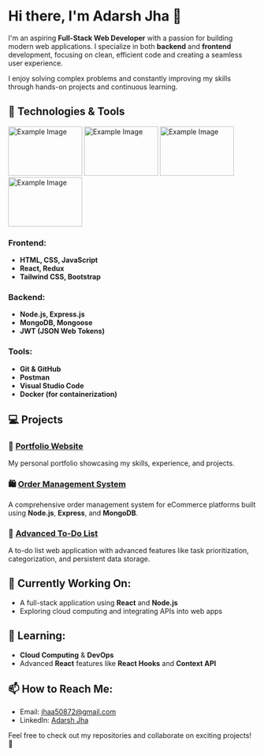 # Hi there, I'm Adarsh Jha 👋

I'm an aspiring **Full-Stack Web Developer** with a passion for building modern web applications. I specialize in both **backend** and **frontend** development, focusing on clean, efficient code and creating a seamless user experience. 

I enjoy solving complex problems and constantly improving my skills through hands-on projects and continuous learning.

## 🚀 Technologies & Tools

<div>
  <img src="https://encrypted-tbn0.gstatic.com/images?q=tbn:ANd9GcShLkVVZFiwIEqwzm1SXhP7N7_dfIGchUww0w&s" alt="Example Image" height='100' width="150">
<img src="https://encrypted-tbn0.gstatic.com/images?q=tbn:ANd9GcRJcB4K9EY3wAmEOtTjoJlVZ6xCaEOnc05saQ&s" alt="Example Image" height='100' width="150">
<img src="https://datapro.in/uploads/89eb94efd5a4418bcbd9db16f8e1977f.png" alt="Example Image" height='100' width="150">
<img src="https://encrypted-tbn0.gstatic.com/images?q=tbn:ANd9GcS8tK1C7VhYrBF3Ao151YEGWZNIl_eU0GRGKw&s" alt="Example Image" height='100' width="150">

</div>

### Frontend:
- **HTML, CSS, JavaScript**
- **React, Redux**
- **Tailwind CSS, Bootstrap**

### Backend:
- **Node.js, Express.js**
- **MongoDB, Mongoose**
- **JWT (JSON Web Tokens)**

### Tools:
- **Git & GitHub**
- **Postman**
- **Visual Studio Code**
- **Docker (for containerization)**

## 💻 Projects

### 📂 [Portfolio Website](https://github.com/adarshjha/portfolio)
My personal portfolio showcasing my skills, experience, and projects.

### 🛍️ [Order Management System](https://github.com/adarshjha/order-management-system)
A comprehensive order management system for eCommerce platforms built using **Node.js**, **Express**, and **MongoDB**.

### 📝 [Advanced To-Do List](https://github.com/adarshjha/todo-app)
A to-do list web application with advanced features like task prioritization, categorization, and persistent data storage.

## 🔭 Currently Working On:
- A full-stack application using **React** and **Node.js**
- Exploring cloud computing and integrating APIs into web apps

## 🌱 Learning:
- **Cloud Computing** & **DevOps**
- Advanced **React** features like **React Hooks** and **Context API**

## 📫 How to Reach Me:
- Email: [jhaa50872@gmail.com](mailto:jhaa50872@gmail.com)
- LinkedIn: [Adarsh Jha](https://www.linkedin.com/in/adarsh-jha1/)

Feel free to check out my repositories and collaborate on exciting projects! 🚀

